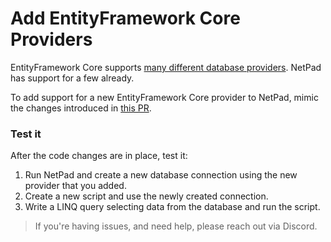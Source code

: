 # Add EntityFramework Core Providers

EntityFramework Core supports [many different database providers](https://learn.microsoft.com/en-us/ef/core/providers).
NetPad has support for a few already.

To add support for a new EntityFramework Core provider to NetPad, mimic the changes introduced
in [this PR](https://github.com/tareqimbasher/NetPad/pull/247).

### Test it

After the code changes are in place, test it:

1. Run NetPad and create a new database connection using the new provider that you added.
2. Create a new script and use the newly created connection.
3. Write a LINQ query selecting data from the database and run the script.

> If you're having issues, and need help, please reach out via Discord.